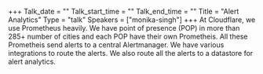 +++
Talk_date = ""
Talk_start_time = ""
Talk_end_time = ""
Title = "Alert Analytics"
Type = "talk"
Speakers = ["monika-singh"]
+++
At Cloudflare, we use Prometheus heavily. We have point of presence (POP) in more than 285+ number of cities and each POP have their own Prometheis. All these Prometheis send alerts to a central Alertmanager. We have various integrations to route the alerts. We also route all the alerts to a datastore for alert analytics.
